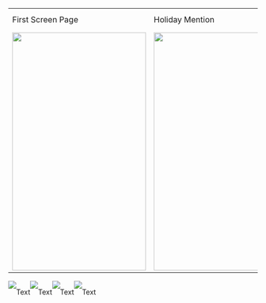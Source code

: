 
   <table>
  <tr>
    <td>First Screen Page</td>
     <td>Holiday Mention</td>
         <td>Holiday Mention</td>
         <td>Holiday Mention</td>
     <td>Present day in purple and selected day in pink</td>
  </tr>
  <tr>
    <td><img src="screenshots/Screenshot_1582745092.png" width=270 height=480></td>
        <td><img src="screenshots/Screenshot_1582745092.png" width=270 height=480></td>
        <td><img src="screenshots/Screenshot_1582745092.png" width=270 height=480></td>
    <td><img src="screenshots/Screenshot_1582745125.png" width=270 height=480></td>
    <td><img src="screenshots/Screenshot_1582745139.png" width=270 height=480></td>
  </tr>
  
  
 </table>
 



<div align="center">
<div style="display: flex; flex-direction: row; align-items: flex-start; justify-content: flex-start;">
  <div align=left><img src="https://i.imgur.com/xZTQEP9.png"></div>
  <p>Text</p>
  <div align=left ><img src="https://i.imgur.com/xZTQEP9.png"></div>
  <p>Text</p>
  <div><img src="https://i.imgur.com/xZTQEP9.png"></div>
  <p>Text</p>
  <div><img src="https://i.imgur.com/xZTQEP9.png"></div>
  <p>Text</p>
</div>
  </div>
  
  
